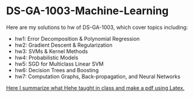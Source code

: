 # DS-GA-1003-Machine-Learning

Here are my solutions to hw of DS-GA-1003, which cover topics including:
- hw1: Error Decomposition & Polynomial Regression
- hw2: Gradient Descent & Regularization
- hw3: SVMs & Kernel Methods
- hw4: Probabilistic Models
- hw5: SGD for Multiclass Linear SVM
- hw6: Decision Trees and Boosting
- hw7: Computation Graphs, Back-propagation, and Neural Networks

[Here I summarize what Hehe taught in class and make a pdf using Latex.](https://drive.google.com/file/d/1n-jDoQasFTYpJrbr2d3iB4Yl1NRRk_3W/view?usp=sharing)
